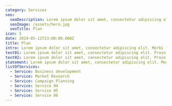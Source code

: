 ```yaml
---
category: Services
seo:
  seoDescription: Lorem ipsum dolor sit amet, consectetur adipiscing elit. Morbi fermentum auctor magna et laoreet. Morbi ultrices quam sed nisi porttitor sollicitudin
  seoImage: /assets/hero.jpg
  seoTitle: Plan
icon: 5
date: 2019-05-12T23:00:00.000Z
title: Plan
intro: Lorem ipsum dolor sit amet, consectetur adipiscing elit. Morbi fermentum auctor magna et laoreet. Morbi ultrices quam sed nisi porttitor sollicitudin
text01: Lorem ipsum dolor sit amet, consectetur adipiscing elit. Proin faucibus ante lacinia, rhoncus nisi at, feugiat lacus. Donec ac volutpat augue. Donec euismod nunc augue, iaculis fermentum augue rutrum at. Morbi convallis quam eros, a volutpat urna commodo lobortis.
text02: Lorem ipsum dolor sit amet, consectetur adipiscing elit. Proin faucibus ante lacinia, rhoncus nisi at, feugiat lacus. Donec ac volutpat augue. Donec euismod nunc augue, iaculis fermentum augue rutrum at. Morbi convallis quam eros, a volutpat urna commodo lobortis.
statement: Lorem ipsum dolor sit amet, consectetur adipiscing elit. Morbi fermentum auctor magna et laoreet. Morbi ultrices quam sed nisi porttitor sollicitudin
listOfServices:
  - Service: Business development
  - Service: Market Research
  - Service: Campaign Planning
  - Service: Service 04
  - Service: Service 05
  - Service: Service 06
---
```

